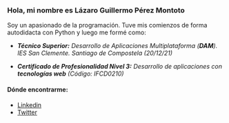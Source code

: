 ### Hola, mi nombre es Lázaro Guillermo Pérez Montoto

Soy un apasionado de la programación. Tuve mis comienzos de forma autodidacta con Python y luego me formé como:

- ***Técnico Superior:** Desarrollo de Aplicaciones Multiplataforma (**DAM**). IES San Clemente. Santiago de Compostela (20/12/21)*

- ***Certificado de Profesionalidad Nivel 3:** Desarrollo de aplicaciones con **tecnologías web** (Código: IFCD0210)*

#### Dónde encontrarme:

- [Linkedin](https://www.linkedin.com/in/l%C3%A1zaro-guillermo-p%C3%A9rez-montoto-507731216/9)
- [Twitter](https://twitter.com/laguipemo)

<!--
**laguipemo/laguipemo** is a ✨ _special_ ✨ repository because its `README.md` (this file) appears on your GitHub profile.

Here are some ideas to get you started:

👋

- 🔭 I’m currently working on ...
- 🌱 I’m currently learning ...
- 👯 I’m looking to collaborate on ...
- 🤔 I’m looking for help with ...
- 💬 Ask me about ...
- 📫 How to reach me: ...
- 😄 Pronouns: ...
- ⚡ Fun fact: ...
-->
